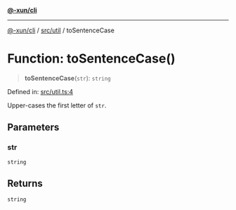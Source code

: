 [**@-xun/cli**](../../../README.md)

***

[@-xun/cli](../../../README.md) / [src/util](../README.md) / toSentenceCase

# Function: toSentenceCase()

> **toSentenceCase**(`str`): `string`

Defined in: [src/util.ts:4](https://github.com/Xunnamius/cli-utils/blob/f6fb27d968b4a76d51942bf6bd7e72fa69147ef1/src/util.ts#L4)

Upper-cases the first letter of `str`.

## Parameters

### str

`string`

## Returns

`string`
